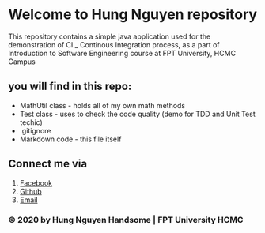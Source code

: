 ﻿# Welcome to Hung Nguyen repository
This repository contains a simple java application used for the demonstration of CI _ Continous Integration process, as a part of Introduction to Software Engineering course at FPT University, HCMC Campus

## you will find in this repo:
* MathUtil class - holds all of my own math methods
* Test class - uses to check the code quality (demo for TDD and Unit Test techic)
* .gitignore
* Markdown code - this file itself

## Connect me via
1. [Facebook](http:facebook.com/HungNguyen)
2. [Github](http://github.com/Hung0811)
3. [Email](nghungg0811@gmail.com)

### © 2020 by Hung Nguyen Handsome | FPT University HCMC
